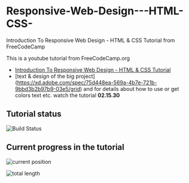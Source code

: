 # Responsive-Web-Design---HTML-CSS-

Introduction To Responsive Web Design - HTML &amp; CSS Tutorial from FreeCodeCamp

This is a youtube tutorial from FreeCodeCamp.org

- [Introduction To Responsive Web Design - HTML & CSS Tutorial](https://www.youtube.com/watch?v=srvUrASNj0s&t=1492s)
- [text & design of the big project] (https://xd.adobe.com/spec/75d448ea-569a-4b7e-721b-9bbd3b2b97b9-03e5/grid) and for details about how to use or get colors text etc. watch the tutorial **02.15.30**

## Tutorial status

![Build Status](https://img.shields.io/badge/tutorial-in%20progress-yellowgreen)

<!-- ![Build Status](https://img.shields.io/badge/build-work%20in%20progress-yellowgreen) -->

<!-- ![Build Status](https://img.shields.io/badge/build-completed-brightgreen) -->

<!-- - Current progress in tutorial : **Finished** -->

## Current progress in the tutorial

![current position](https://img.shields.io/badge/finished%20lenght-03.24.00-blue)

![total length](https://img.shields.io/badge/total%20video%20lenght-04.11.03-red)
